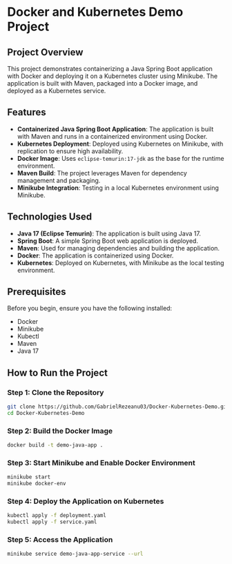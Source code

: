 # Docker and Kubernetes Demo Project

## Project Overview

This project demonstrates containerizing a Java Spring Boot application with Docker and deploying it on a Kubernetes cluster using Minikube. The application is built with Maven, packaged into a Docker image, and deployed as a Kubernetes service.

## Features

- **Containerized Java Spring Boot Application**: The application is built with Maven and runs in a containerized environment using Docker.
- **Kubernetes Deployment**: Deployed using Kubernetes on Minikube, with replication to ensure high availability.
- **Docker Image**: Uses `eclipse-temurin:17-jdk` as the base for the runtime environment.
- **Maven Build**: The project leverages Maven for dependency management and packaging.
- **Minikube Integration**: Testing in a local Kubernetes environment using Minikube.

## Technologies Used

- **Java 17 (Eclipse Temurin)**: The application is built using Java 17.
- **Spring Boot**: A simple Spring Boot web application is deployed.
- **Maven**: Used for managing dependencies and building the application.
- **Docker**: The application is containerized using Docker.
- **Kubernetes**: Deployed on Kubernetes, with Minikube as the local testing environment.

## Prerequisites

Before you begin, ensure you have the following installed:

- Docker
- Minikube
- Kubectl
- Maven
- Java 17

## How to Run the Project

### Step 1: Clone the Repository

```bash
git clone https://github.com/GabrielRezeanu03/Docker-Kubernetes-Demo.git
cd Docker-Kubernetes-Demo
```
### Step 2: Build the Docker Image

```bash
docker build -t demo-java-app .
```

### Step 3: Start Minikube and Enable Docker Environment

```bash
minikube start
minikube docker-env
```
### Step 4: Deploy the Application on Kubernetes

```bash
kubectl apply -f deployment.yaml
kubectl apply -f service.yaml
```

### Step 5: Access the Application
```bash
minikube service demo-java-app-service --url
```



